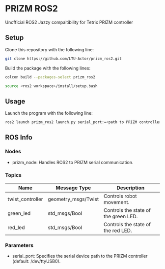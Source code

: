 # PRIZM ROS2
Unofficial ROS2 Jazzy compaitibility for Tetrix PRIZM controller

## Setup

Clone this repository with the following line:
``` bash
git clone https://github.com/LTU-Actor/prizm_ros2.git
```
Build the package with the following lines:
``` bash
colcon build --packages-select prizm_ros2
```
``` bash
source <ros2 workspace>/install/setup.bash
```


## Usage

Launch the program with the following line:
``` bash
ros2 launch prizm_ros2 launch.py serial_port:=<path to PRIZM controller>
```

## ROS Info
### Nodes
- prizm_node: Handles ROS2 to PRIZM serial communication.

### Topics
Name | Message Type | Description
-----|--------------|--------------
twist_controller | geometry_msgs/Twist | Controls robot movement.
green_led | std_msgs/Bool | Controls the state of the green LED.
red_led | std_msgs/Bool | Controls the state of the red LED.

### Parameters
- serial_port: Specifies the serial device path to the PRIZM controller (default: /dev/ttyUSB0).
